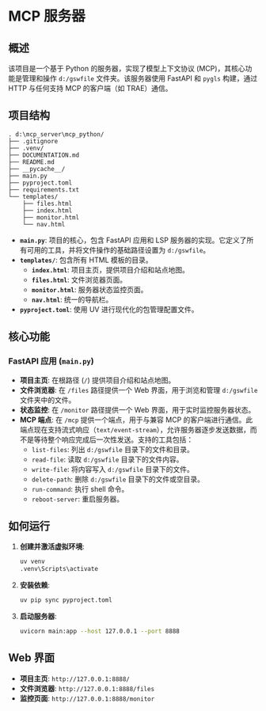 # MCP 服务器

## 概述

该项目是一个基于 Python 的服务器，实现了模型上下文协议 (MCP)，其核心功能是管理和操作 `d:/gswfile` 文件夹。该服务器使用 FastAPI 和 `pygls` 构建，通过 HTTP 与任何支持 MCP 的客户端（如 TRAE）通信。

## 项目结构

```
. d:\mcp_server\mcp_python/
├── .gitignore
├── .venv/
├── DOCUMENTATION.md
├── README.md
├── __pycache__/
├── main.py
├── pyproject.toml
├── requirements.txt
└── templates/
    ├── files.html
    ├── index.html
    ├── monitor.html
    └── nav.html
```

- **`main.py`**: 项目的核心，包含 FastAPI 应用和 LSP 服务器的实现。它定义了所有可用的工具，并将文件操作的基础路径设置为 `d:/gswfile`。
- **`templates/`**: 包含所有 HTML 模板的目录。
  - **`index.html`**: 项目主页，提供项目介绍和站点地图。
  - **`files.html`**: 文件浏览器页面。
  - **`monitor.html`**: 服务器状态监控页面。
  - **`nav.html`**: 统一的导航栏。
- **`pyproject.toml`**: 使用 UV 进行现代化的包管理配置文件。

## 核心功能

### FastAPI 应用 (`main.py`)

- **项目主页**: 在根路径 (`/`) 提供项目介绍和站点地图。
- **文件浏览器**: 在 `/files` 路径提供一个 Web 界面，用于浏览和管理 `d:/gswfile` 文件夹中的文件。
- **状态监控**: 在 `/monitor` 路径提供一个 Web 界面，用于实时监控服务器状态。
- **MCP 端点**: 在 `/mcp` 提供一个端点，用于与兼容 MCP 的客户端进行通信。此端点现在支持流式响应（`text/event-stream`），允许服务器逐步发送数据，而不是等待整个响应完成后一次性发送。支持的工具包括：
    - `list-files`: 列出 `d:/gswfile` 目录下的文件和目录。
    - `read-file`: 读取 `d:/gswfile` 目录下的文件内容。
    - `write-file`: 将内容写入 `d:/gswfile` 目录下的文件。
    - `delete-path`: 删除 `d:/gswfile` 目录下的文件或空目录。
    - `run-command`: 执行 shell 命令。
    - `reboot-server`: 重启服务器。

## 如何运行

1. **创建并激活虚拟环境**:
   ```bash
   uv venv
   .venv\Scripts\activate
   ```

2. **安装依赖**:
   ```bash
   uv pip sync pyproject.toml
   ```

3. **启动服务器**:
   ```bash
   uvicorn main:app --host 127.0.0.1 --port 8888
   ```

## Web 界面

- **项目主页**: `http://127.0.0.1:8888/`
- **文件浏览器**: `http://127.0.0.1:8888/files`
- **监控页面**: `http://127.0.0.1:8888/monitor`